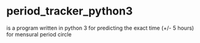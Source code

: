 # period_tracker_python3
is a program written in python 3 for predicting the exact time (+/- 5 hours) for mensural period circle

